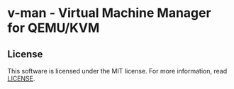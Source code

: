 # v-man - Virtual Machine Manager for QEMU/KVM

## License

This software is licensed under the MIT license. For more information, read [LICENSE](LICENSE).